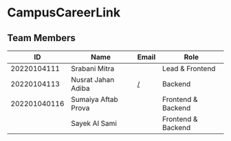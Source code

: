 # CampusCareerLink
<!DOCTYPE html>
<html lang="en">
<head>
    <meta charset="UTF-8">
    <meta name="viewport" content="width=device-width, initial-scale=1.0">
    <title>Team Members</title>
    <link rel="stylesheet" href="styles.css">
</head>
<body>
    <div class="table-container">
        <h2>Team Members</h2>
        <table>
            <thead>
                <tr>
                    <th>ID</th>
                    <th>Name</th>
                    <th>Email</th>
                    <th>Role</th>
                </tr>
            </thead>
            <tbody>
                <tr>
                    <td>20220104111</td>
                    <td> Srabani Mitra</td>
                    <td><a href="""></a></td>
                    <td>Lead &amp; Frontend</td>
                </tr>
                <tr>
                    <td>20220104113</td>
                    <td>Nusrat Jahan Adiba</td>
                    <td><a href="mailto:">/<a></td>
                    <td>Backend</td>
                </tr>
                <tr>
                    <td>202201040116</td>
                    <td>Sumaiya Aftab Prova</td>
                    <td><a href=""></a></td>
                    <td>Frontend &amp; Backend</td>
                </tr>
                <tr>
                    <td></td>
                    <td>Sayek Al Sami</td>
                    <td><a href=""></a></td>
                    <td>Frontend &amp; Backend</td>
                </tr>
            </tbody>
        </table>
    </div>
</body>
</html>
